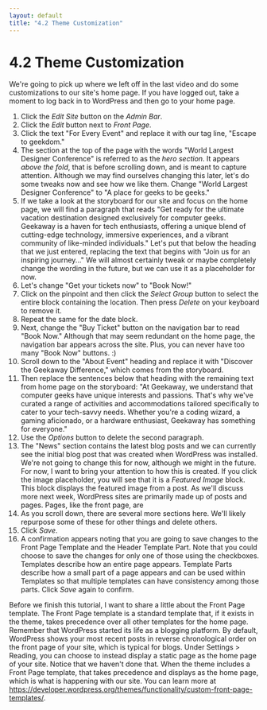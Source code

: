 ```yaml
---
layout: default
title: "4.2 Theme Customization"
---
```


# 4.2 Theme Customization

We're going to pick up where we left off in the last video and do some customizations to our site's home page. If you have logged out, take a moment to log back in to WordPress and then go to your home page.

1. Click the _Edit Site_ button on the _Admin Bar_.
2. Click the _Edit_ button next to _Front Page_.
3. Click the text "For Every Event" and replace it with our tag line, "Escape to geekdom."
4. The section at the top of the page with the words "World Largest Designer Conference" is referred to as the _hero section_. It appears _above the fold_, that is before scrolling down, and is meant to capture attention. Although we may find ourselves changing this later, let's do some tweaks now and see how we like them. Change "World Largest Designer Conference" to "A place for geeks to be geeks."
5. If we take a look at the storyboard for our site and focus on the home page, we will find a paragraph that reads "Get ready for the ultimate vacation destination designed exclusively for computer geeks. Geekaway is a haven for tech enthusiasts, offering a unique blend of cutting-edge technology, immersive experiences, and a vibrant community of like-minded individuals." Let's put that below the heading that we just entered, replacing the text that begins with "Join us for an inspiring journey..." We will almost certainly tweak or maybe completely change the wording in the future, but we can use it as a placeholder for now.
6. Let's change "Get your tickets now" to "Book Now!"
7. Click on the pinpoint and then click the _Select Group_ button to select the entire block containing the location. Then press _Delete_ on your keyboard to remove it.
8. Repeat the same for the date block.
9. Next, change the "Buy Ticket" button on the navigation bar to read "Book Now." Although that may seem redundant on the home page, the navigation bar appears across the site. Plus, you can never have too many "Book Now" buttons. :)
10. Scroll down to the "About Event" heading and replace it with "Discover the Geekaway Difference," which comes from the storyboard.
11. Then replace the sentences below that heading with the remaining text from home page on the storyboard: "At Geekaway, we understand that computer geeks have unique interests and passions. That's why we've curated a range of activities and accommodations tailored specifically to cater to your tech-savvy needs. Whether you're a coding wizard, a gaming aficionado, or a hardware enthusiast, Geekaway has something for everyone."
12. Use the _Options_ button to delete the second paragraph.
13. The "News" section contains the latest blog posts and we can currently see the initial blog post that was created when WordPress was installed. We're not going to change this for now, although we might in the future. For now, I want to bring your attention to how this is created. If you click the image placeholder, you will see that it is a _Featured Image_ block. This block displays the featured image from a post. As we'll discuss more next week, WordPress sites are primarily made up of posts and pages. Pages, like the front page, are 
14. As you scroll down, there are several more sections here. We'll likely repurpose some of these for other things and delete others.
15. Click _Save_.
16. A confirmation appears noting that you are going to save changes to the Front Page Template and the Header Template Part. Note that you could choose to save the changes for only one of those using the checkboxes. Templates describe how an entire page appears. Template Parts describe how a small part of a page appears and can be used within Templates so that multiple templates can have consistency among those parts. Click _Save_ again to confirm.

Before we finish this tutorial, I want to share a little about the Front Page template. The Front Page template is a standard template that, if it exists in the theme, takes precedence over all other templates for the home page. Remember that WordPress started its life as a blogging platform. By default, WordPress shows your most recent posts in reverse chronological order on the front page of your site, which is typical for blogs. Under Settings > Reading, you can choose to instead display a static page as the home page of your site. Notice that we haven't done that. When the theme includes a Front Page template, that takes precedence and displays as the home page, which is what is happening with our site. You can learn more at <https://developer.wordpress.org/themes/functionality/custom-front-page-templates/>.
